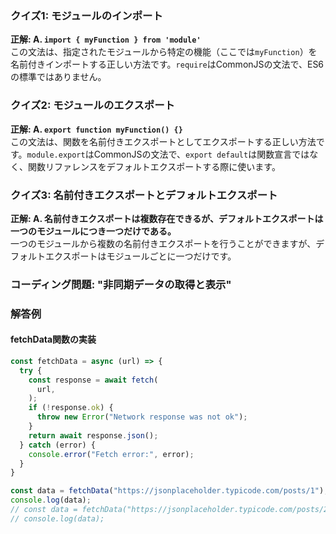 ### クイズ1: モジュールのインポート

**正解: A. `import { myFunction } from 'module'`**  
この文法は、指定されたモジュールから特定の機能（ここでは`myFunction`）を名前付きインポートする正しい方法です。`require`はCommonJSの文法で、ES6の標準ではありません。

### クイズ2: モジュールのエクスポート

**正解: A. `export function myFunction() {}`**  
この文法は、関数を名前付きエクスポートとしてエクスポートする正しい方法です。`module.export`はCommonJSの文法で、`export default`は関数宣言ではなく、関数リファレンスをデフォルトエクスポートする際に使います。

### クイズ3: 名前付きエクスポートとデフォルトエクスポート

**正解: A. 名前付きエクスポートは複数存在できるが、デフォルトエクスポートは一つのモジュールにつき一つだけである。**  
一つのモジュールから複数の名前付きエクスポートを行うことができますが、デフォルトエクスポートはモジュールごとに一つだけです。


### コーディング問題: "非同期データの取得と表示"

### 解答例

#### fetchData関数の実装

```javascript
const fetchData = async (url) => {
  try {
    const response = await fetch(
      url,
    );
    if (!response.ok) {
      throw new Error("Network response was not ok");
    }
    return await response.json();
  } catch (error) {
    console.error("Fetch error:", error);
  }
}

const data = fetchData("https://jsonplaceholder.typicode.com/posts/1"); // 関数を呼び出して動作を確認
console.log(data);
// const data = fetchData("https://jsonplaceholder.typicode.com/posts/2"); // 関数を呼び出して動作を確認
// console.log(data);
```
